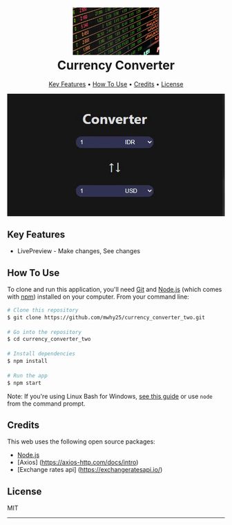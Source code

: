 <h1 align="center">
  <br>
  <a href="#"><img src="https://github.com/mwhy25/currency_converter_two/blob/main/public/currency.jpg?raw=true" alt="Markdownify" width="200"></a>
  <br>
  Currency Converter
  <br>
</h1>

<p align="center">
  <a href="#key-features">Key Features</a> •
  <a href="#how-to-use">How To Use</a> •
  <a href="#credits">Credits</a> •
  <a href="#license">License</a>
</p>
<img src="https://github.com/mwhy25/currency_converter_two/raw/main/public/currency.gif?raw=true" alt="My Project GIF" style=" display: block;margin: auto;">

## Key Features

* LivePreview - Make changes, See changes

## How To Use

To clone and run this application, you'll need [Git](https://git-scm.com) and [Node.js](https://nodejs.org/en/download/) (which comes with [npm](http://npmjs.com)) installed on your computer. From your command line:

```bash
# Clone this repository
$ git clone https://github.com/mwhy25/currency_converter_two.git

# Go into the repository
$ cd currency_converter_two

# Install dependencies
$ npm install

# Run the app
$ npm start
```

Note: If you're using Linux Bash for Windows, [see this guide](https://www.howtogeek.com/261575/how-to-run-graphical-linux-desktop-applications-from-windows-10s-bash-shell/) or use `node` from the command prompt.

## Credits

This web uses the following open source packages:

- [Node.js](https://nodejs.org/)
- [Axios] (https://axios-http.com/docs/intro)
- [Exchange rates api] (https://exchangeratesapi.io/)



## License

MIT

---
